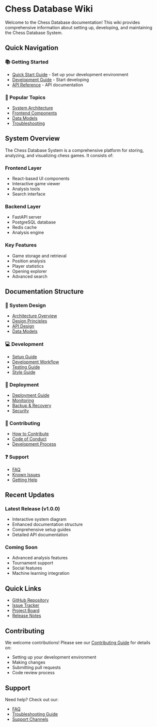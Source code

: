 # Chess Database Wiki

Welcome to the Chess Database documentation! This wiki provides comprehensive information about setting up, developing, and maintaining the Chess Database System.

## Quick Navigation

### 📚 Getting Started
* [Quick Start Guide](guides/setup.md) - Set up your development environment
* [Development Guide](guides/development.md) - Start developing
* [API Reference](design/backend/api.md) - API documentation

### 🎯 Popular Topics
* [System Architecture](design/system-diagram.md)
* [Frontend Components](design/frontend/components.md)
* [Data Models](design/backend/models.md)
* [Troubleshooting](guides/troubleshooting.md)

## System Overview

The Chess Database System is a comprehensive platform for storing, analyzing, and visualizing chess games. It consists of:

### Frontend Layer
* React-based UI components
* Interactive game viewer
* Analysis tools
* Search interface

### Backend Layer
* FastAPI server
* PostgreSQL database
* Redis cache
* Analysis engine

### Key Features
* Game storage and retrieval
* Position analysis
* Player statistics
* Opening explorer
* Advanced search

## Documentation Structure

### 📖 System Design
* [Architecture Overview](design/system-diagram.md)
* [Design Principles](design/README.md)
* [API Design](design/backend/api.md)
* [Data Models](design/backend/models.md)

### 💻 Development
* [Setup Guide](guides/setup.md)
* [Development Workflow](guides/development.md)
* [Testing Guide](guides/testing.md)
* [Style Guide](guides/style-guide.md)

### 🚀 Deployment
* [Deployment Guide](guides/deployment.md)
* [Monitoring](guides/monitoring.md)
* [Backup & Recovery](guides/backup.md)
* [Security](guides/security.md)

### 🤝 Contributing
* [How to Contribute](CONTRIBUTING.md)
* [Code of Conduct](CODE_OF_CONDUCT.md)
* [Development Process](guides/development.md)

### ❓ Support
* [FAQ](support/faq.md)
* [Known Issues](support/known-issues.md)
* [Getting Help](support/contact.md)

## Recent Updates

### Latest Release (v1.0.0)
* Interactive system diagram
* Enhanced documentation structure
* Comprehensive setup guides
* Detailed API documentation

### Coming Soon
* Advanced analysis features
* Tournament support
* Social features
* Machine learning integration

## Quick Links
* [GitHub Repository](https://github.com/yourusername/chess-db)
* [Issue Tracker](https://github.com/yourusername/chess-db/issues)
* [Project Board](https://github.com/yourusername/chess-db/projects)
* [Release Notes](CHANGELOG.md)

## Contributing

We welcome contributions! Please see our [Contributing Guide](CONTRIBUTING.md) for details on:
* Setting up your development environment
* Making changes
* Submitting pull requests
* Code review process

## Support

Need help? Check out our:
* [FAQ](support/faq.md)
* [Troubleshooting Guide](guides/troubleshooting.md)
* [Support Channels](support/contact.md)
